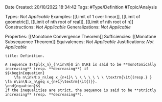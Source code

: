 <div class="topSpace"></div>

Date Created: 20/10/2022 18:34:42
Tags: #Type/Definition #Topic/Analysis

Types: _Not Applicable_
Examples: [[Limit of 1 over linear]], [[Limit of geometric]], [[Limit of nth root of real]], [[Limit of nth root of n]]
Constructions: _Not Applicable_
Generalizations: _Not Applicable_

Properties: [[Monotone Convergence Theorem]]
Sufficiencies: [[Monotone Subsequence Theorem]]
Equivalences: _Not Applicable_
Justifications: _Not Applicable_

``` ad-Definition
title: Definition.

A sequence $\tpl{x_n}_{n\in\N}$ in $\R$ is said to be **monotonically increasing** (resp. **decreasing**) if
$$\begin{equation}
    \fa n\in\N:x_n\leq x_{n+1}\ \ \ \ \ \ \ \ \textrm{\it{(resp.} } \fa n\in\N:x_n\geq x_{n+1}\textrm{\it{)}}.
\end{equation}$$
If the inequalities are strict, the sequence is said to be **strictly increasing** (resp. **decreasing**).

```
